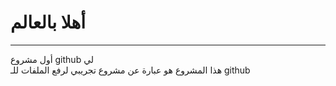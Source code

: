 # أهلا بالعالم

* * *
أول مشروع github لي  
هذا المشروع هو عبارة عن مشروع تجريبي لرفع الملفات للـ github